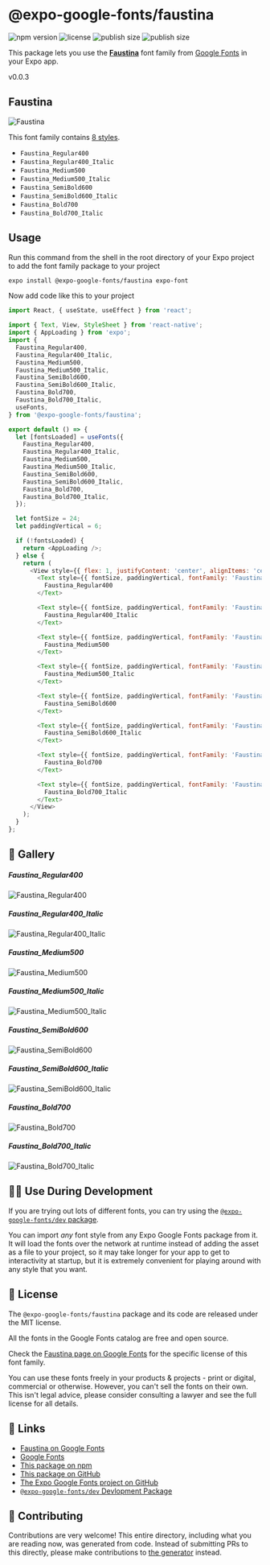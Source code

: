 # @expo-google-fonts/faustina

![npm version](https://flat.badgen.net/npm/v/@expo-google-fonts/faustina)
![license](https://flat.badgen.net/github/license/expo/google-fonts)
![publish size](https://flat.badgen.net/packagephobia/install/@expo-google-fonts/faustina)
![publish size](https://flat.badgen.net/packagephobia/publish/@expo-google-fonts/faustina)

This package lets you use the [**Faustina**](https://fonts.google.com/specimen/Faustina) font family from [Google Fonts](https://fonts.google.com/) in your Expo app.

v0.0.3

## Faustina

![Faustina](./font-family.png)

This font family contains [8 styles](#-gallery).

- `Faustina_Regular400`
- `Faustina_Regular400_Italic`
- `Faustina_Medium500`
- `Faustina_Medium500_Italic`
- `Faustina_SemiBold600`
- `Faustina_SemiBold600_Italic`
- `Faustina_Bold700`
- `Faustina_Bold700_Italic`

## Usage

Run this command from the shell in the root directory of your Expo project to add the font family package to your project
```sh
expo install @expo-google-fonts/faustina expo-font
```

Now add code like this to your project
```js
import React, { useState, useEffect } from 'react';

import { Text, View, StyleSheet } from 'react-native';
import { AppLoading } from 'expo';
import {
  Faustina_Regular400,
  Faustina_Regular400_Italic,
  Faustina_Medium500,
  Faustina_Medium500_Italic,
  Faustina_SemiBold600,
  Faustina_SemiBold600_Italic,
  Faustina_Bold700,
  Faustina_Bold700_Italic,
  useFonts,
} from '@expo-google-fonts/faustina';

export default () => {
  let [fontsLoaded] = useFonts({
    Faustina_Regular400,
    Faustina_Regular400_Italic,
    Faustina_Medium500,
    Faustina_Medium500_Italic,
    Faustina_SemiBold600,
    Faustina_SemiBold600_Italic,
    Faustina_Bold700,
    Faustina_Bold700_Italic,
  });

  let fontSize = 24;
  let paddingVertical = 6;

  if (!fontsLoaded) {
    return <AppLoading />;
  } else {
    return (
      <View style={{ flex: 1, justifyContent: 'center', alignItems: 'center' }}>
        <Text style={{ fontSize, paddingVertical, fontFamily: 'Faustina_Regular400' }}>
          Faustina_Regular400
        </Text>

        <Text style={{ fontSize, paddingVertical, fontFamily: 'Faustina_Regular400_Italic' }}>
          Faustina_Regular400_Italic
        </Text>

        <Text style={{ fontSize, paddingVertical, fontFamily: 'Faustina_Medium500' }}>
          Faustina_Medium500
        </Text>

        <Text style={{ fontSize, paddingVertical, fontFamily: 'Faustina_Medium500_Italic' }}>
          Faustina_Medium500_Italic
        </Text>

        <Text style={{ fontSize, paddingVertical, fontFamily: 'Faustina_SemiBold600' }}>
          Faustina_SemiBold600
        </Text>

        <Text style={{ fontSize, paddingVertical, fontFamily: 'Faustina_SemiBold600_Italic' }}>
          Faustina_SemiBold600_Italic
        </Text>

        <Text style={{ fontSize, paddingVertical, fontFamily: 'Faustina_Bold700' }}>
          Faustina_Bold700
        </Text>

        <Text style={{ fontSize, paddingVertical, fontFamily: 'Faustina_Bold700_Italic' }}>
          Faustina_Bold700_Italic
        </Text>
      </View>
    );
  }
};

```

## 🔡 Gallery

##### Faustina_Regular400
![Faustina_Regular400](./b83e2bcd1f015e1e288c5870cf0301c94cff5d1d346b1c0b7d0e497ec7165a06.ttf.png)

##### Faustina_Regular400_Italic
![Faustina_Regular400_Italic](./a7f8c492e8ce7588c67e918c52ae5a4c9517a62c3057c9aaa9f2a2f8bcc1278d.ttf.png)

##### Faustina_Medium500
![Faustina_Medium500](./ced47c330edb05d2c4dc0cfe0e0b69f9b23cfce448a95ab12a7179b3f3e7d8e9.ttf.png)

##### Faustina_Medium500_Italic
![Faustina_Medium500_Italic](./02caa39209526de5d9a8cd33d2d06056bd7dd2c4f91748ddd6a5af7fb9abfa87.ttf.png)

##### Faustina_SemiBold600
![Faustina_SemiBold600](./617c505971ec93fa27bd52270f4a605f1f9e8c04efa06181c1f9e6a684cb907a.ttf.png)

##### Faustina_SemiBold600_Italic
![Faustina_SemiBold600_Italic](./5f2f74ee4758fad98604d34c6a8e8df131c924bfd4654546327cc02df81af527.ttf.png)

##### Faustina_Bold700
![Faustina_Bold700](./e680d2565c4001336be567bd147c16b8d88d21b36f499cd98e689a429568ebcd.ttf.png)

##### Faustina_Bold700_Italic
![Faustina_Bold700_Italic](./32a38ed85ba3470cf4ff6929aae4fdb13233d68ba71b97ce606bc2ce782b0961.ttf.png)


## 👩‍💻 Use During Development

If you are trying out lots of different fonts, you can try using the [`@expo-google-fonts/dev` package](https://github.com/expo/google-fonts/tree/master/font-packages/dev#readme).

You can import *any* font style from any Expo Google Fonts package from it. It will load the fonts
over the network at runtime instead of adding the asset as a file to your project, so it may take longer
for your app to get to interactivity at startup, but it is extremely convenient
for playing around with any style that you want.

## 📖 License

The `@expo-google-fonts/faustina` package and its code are released under the MIT license.

All the fonts in the Google Fonts catalog are free and open source.

Check the [Faustina page on Google Fonts](https://fonts.google.com/specimen/Faustina) for the specific license of this font family.

You can use these fonts freely in your products & projects - print or digital, commercial or otherwise. However, you can't sell the fonts on their own. This isn't legal advice, please consider consulting a lawyer and see the full license for all details.

## 🔗 Links

- [Faustina on Google Fonts](https://fonts.google.com/specimen/Faustina)
- [Google Fonts](https://fonts.google.com/)
- [This package on npm](https://www.npmjs.com/package/@expo-google-fonts/faustina)
- [This package on GitHub](https://github.com/expo/google-fonts/tree/master/font-packages/faustina)
- [The Expo Google Fonts project on GitHub](https://github.com/expo/google-fonts)
- [`@expo-google-fonts/dev` Devlopment Package](https://github.com/expo/google-fonts/tree/master/font-packages/dev)


## 🤝 Contributing

Contributions are very welcome! This entire directory, including what you are reading now, was generated from code. Instead of submitting PRs to this directly, please make contributions to [the generator](https://github.com/expo/google-fonts/tree/master/packages/generator) instead.
